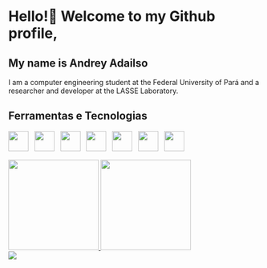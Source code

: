 # Hello!👋 Welcome to my Github profile,
## My name is Andrey Adailso
I am a computer engineering student at the Federal University of Pará and a researcher and developer at the LASSE Laboratory.
## Ferramentas e Tecnologias

<img src="https://cdn.jsdelivr.net/gh/devicons/devicon@latest/icons/python/python-original.svg" width="40" heigth="40"/> &nbsp; <img src="https://cdn.jsdelivr.net/gh/devicons/devicon@latest/icons/cplusplus/cplusplus-original.svg" width="40" height="40"/> &nbsp; <img src="https://cdn.jsdelivr.net/gh/devicons/devicon@latest/icons/vscode/vscode-original.svg" width="40" heigth="40"/> &nbsp; <img src="https://cdn.jsdelivr.net/gh/devicons/devicon@latest/icons/jupyter/jupyter-original.svg" width="40" heigth="40"/> &nbsp; <img src="https://cdn.jsdelivr.net/gh/devicons/devicon@latest/icons/anaconda/anaconda-original.svg" width="40" heigth="40"/> &nbsp; <img src="https://cdn.jsdelivr.net/gh/devicons/devicon@latest/icons/docker/docker-original.svg" width="40" heigth="40"/> &nbsp; <img src="https://cdn.jsdelivr.net/gh/devicons/devicon@latest/icons/kubernetes/kubernetes-original.svg" width="40" heigth="40"/>

<div>
<a href="https://github.com/AndreyAdailso">
<img loading="lazy" height="180em" src="https://github-readme-stats.vercel.app/api/top-langs/?username=AndreyAdailso&layout=compact&langs_count=7&theme=tokyonight"/>
<img loading="lazy" height="180em" src="https://github-readme-stats.vercel.app/api?username=AndreyAdailso&show_icons=true&theme=tokyonight&include_all_commits=true&count_private=true"/>
</div>

<div>
<a href="https://www.linkedin.com/in/andrey-adailso-50104a30a/" target="_blank"><img loading="lazy" src="https://img.shields.io/badge/-LinkedIn-%230077B5?style=for-the-badge&logo=linkedin&logoColor=white" target="_blank"></a>   
</div>

<!--
**AndreyAdailso/AndreyAdailso** is a ✨ _special_ ✨ repository because its `README.md` (this file) appears on your GitHub profile.

Here are some ideas to get you started:

- 🔭 I’m currently working on ...
- 🌱 I’m currently learning ...
- 👯 I’m looking to collaborate on ...
- 🤔 I’m looking for help with ...
- 💬 Ask me about ...
- 📫 How to reach me: ...
- 😄 Pronouns: ...
- ⚡ Fun fact: ...
-->
